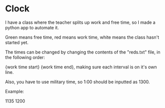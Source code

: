 # Clock

I have a class where the teacher splits up work and free time, so I made a python app to automate it. 

Green means free time, red means work time, white means the class hasn't started yet.

The times can be changed by changing the contents of the "reds.txt" file, in the following order:

{work time start} {work time end}, making sure each interval is on it's own line.

Also, you have to use military time,
so 1:00 should be inputted as 1300.

Example:

1135 1200

